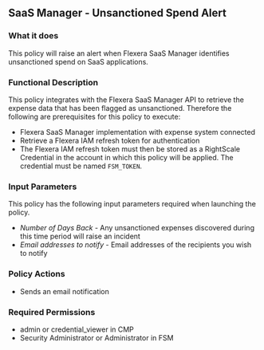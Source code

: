 ## SaaS Manager - Unsanctioned Spend Alert

### What it does

This policy will raise an alert when Flexera SaaS Manager identifies unsanctioned spend on SaaS applications.

### Functional Description

This policy integrates with the Flexera SaaS Manager API to retrieve the expense data that has been flagged as unsanctioned. Therefore the following are prerequisites for this policy to execute:
- Flexera SaaS Manager implementation with expense system connected
- Retrieve a Flexera IAM refresh token for authentication
- The Flexera IAM refresh token must then be stored as a RightScale Credential in the account in which this policy will be applied. The credential must be named `FSM_TOKEN`.

### Input Parameters

This policy has the following input parameters required when launching the policy.

- *Number of Days Back* - Any unsanctioned expenses discovered during this time period will raise an incident
- *Email addresses to notify* - Email addresses of the recipients you wish to notify

### Policy Actions

- Sends an email notification

### Required Permissions

- admin or credential_viewer in CMP
- Security Administrator or Administrator in FSM
